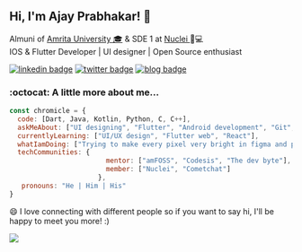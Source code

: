 <h2> Hi, I'm Ajay Prabhakar! 👋</h2>

<p>Almuni of <a href="http://amrita.edu">Amrita University 🎓</a> & SDE 1 at <a href="https://gonuclei.com/"> Nuclei </a> 🏡💻
</br>IOS & Flutter Developer | UI designer | Open Source enthusiast</a>
</em></p>

[![linkedin badge](https://img.shields.io/badge/linkedin-chromicle-0077b5?style=flat-square&logo=linkedin)](https://www.linkedin.com/in/chromicle/)
[![twitter badge](https://img.shields.io/badge/twitter-@chromicle_3-1da1f2?style=flat-square&logo=twitter)](https://twitter.com/chromicle_3)
[![blog badge](https://img.shields.io/badge/chromicle.github.io/blog-1f425f?style=flat-square)](https://chromicle.github.io/blog)


### :octocat: A little more about me...  

```javascript
const chromicle = {
  code: [Dart, Java, Kotlin, Python, C, C++],
  askMeAbout: ["UI designing", "Flutter", "Android development", "Git", "Open-source"],
  currentlyLearning: ["UI/UX design", "Flutter web", "React"],
  whatIamDoing: ["Trying to make every pixel very bright in figma and protopie"],
  techCommunities: {
                        mentor: ["amFOSS", "Codesis", "The dev byte"], 
                        member: ["Nuclei", "Cometchat"]
                      },
   pronouns: "He | Him | His"
}
```

😄 I love connecting with different people so if you want to say hi, I'll be happy to meet you more!</b> :) 

![](https://komarev.com/ghpvc/?username=chromicle)
